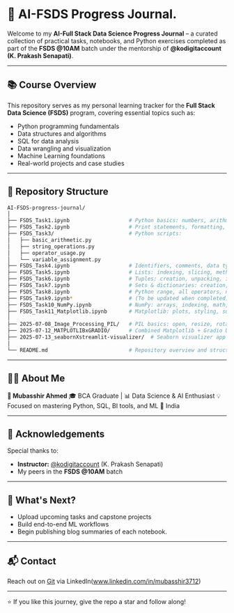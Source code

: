 # 🧠 AI-FSDS Progress Journal.

Welcome to my **AI-Full Stack Data Science Progress Journal** – a curated collection of practical tasks, notebooks, and Python exercises completed as part of the **FSDS @10AM** batch under the mentorship of **@kodigitaccount (K. Prakash Senapati)**.

---

## 📚 Course Overview

This repository serves as my personal learning tracker for the **Full Stack Data Science (FSDS)** program, covering essential topics such as:

- Python programming fundamentals
- Data structures and algorithms
- SQL for data analysis
- Data wrangling and visualization
- Machine Learning foundations
- Real-world projects and case studies

---

## 📂 Repository Structure

```bash
AI-FSDS-progress-journal/
│
├── FSDS_Task1.ipynb                   # Python basics: numbers, arithmetic, strings
├── FSDS_Task2.ipynb                   # Print statements, formatting, f-strings
├── FSDS_Task3/                        # Python scripts:
│   ├── basic_arithmetic.py
│   ├── string_operations.py
│   ├── operator_usage.py
│   └── variable_assignment.py
├── FSDS_Task4.ipynb                   # Identifiers, comments, data types
├── FSDS_Task5.ipynb                   # Lists: indexing, slicing, methods
├── FSDS_Task6.ipynb                   # Tuples: creation, unpacking, iteration
├── FSDS_Task7.ipynb                   # Sets & dictionaries: creation, operations, loops
├── FSDS_Task8.ipynb                   # Python range, all operators, number systems
├── FSDS_Task9.ipynb*                  # (To be updated when completed)
├── FSDS_Task10_NumPy.ipynb            # NumPy: arrays, indexing, math, random, utils
├── FSDS_Task11_Matplotlib.ipynb       # Matplotlib: plots, styling, subplots
│
├── 2025-07-08_Image_Processing_PIL/   # PIL basics: open, resize, rotate, filters
├── 2025-07-12_MATPLOTLIBxGRADIO/      # Combined Matplotlib + Gradio UI project
├── 2025-07-13_seabornXstreamlit-visualizer/  # Seaborn visualizer app with Streamlit
│
└── README.md                          # Repository overview and structure

```

---

## 🧑‍🎓 About Me

**👤 Mubasshir Ahmed**
🎓 BCA Graduate | 📊 Data Science & AI Enthusiast
💡 Focused on mastering Python, SQL, BI tools, and ML
📍 India

---

## 📣 Acknowledgements

Special thanks to:

- **Instructor:** [@kodigitaccount](https://github.com/kodigitaccount) (K. Prakash Senapati)
- My peers in the **FSDS @10AM** batch

---

## 🚀 What's Next?

- Upload upcoming tasks and capstone projects
- Build end-to-end ML workflows
- Begin publishing blog summaries of each notebook.

---

## 📬 Contact

Reach out on [Git](https://github.com/mubasshirahmed-3712) via LinkedIn(www.linkedin.com/in/mubasshir3712)

---

⭐ If you like this journey, give the repo a star and follow along!
